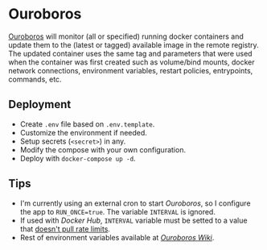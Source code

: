 # Ouroboros

[Ouroboros](https://github.com/pyouroboros/ouroboros) will monitor (all or specified) running docker containers and update them to the (latest or tagged) available image in the remote registry. The updated container uses the same tag and parameters that were used when the container was first created such as volume/bind mounts, docker network connections, environment variables, restart policies, entrypoints, commands, etc.

## Deployment

- Create `.env` file based on `.env.template`.
- Customize the environment if needed.
- Setup secrets (`<secret>`) in any.
- Modify the compose with your own configuration.
- Deploy with `docker-compose up -d`.

## Tips

- I'm currently using an external cron to start *Ouroboros*, so I configure the app to `RUN_ONCE=true`. The variable `INTERVAL` is ignored.
- If used with *Docker Hub*, `INTERVAL` variable must be setted to a value that [doesn't pull rate limits](https://docs.docker.com/docker-hub/download-rate-limit/).
- Rest of environment variables available at [*Ouroboros Wiki*](https://github.com/pyouroboros/ouroboros/wiki/Usage).
